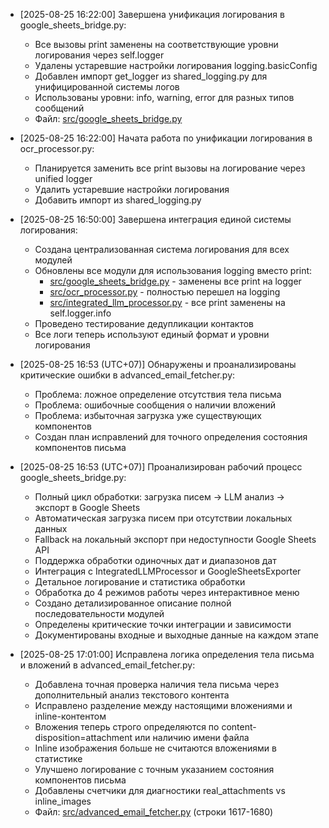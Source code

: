 - [2025-08-25 16:22:00] Завершена унификация логирования в google_sheets_bridge.py:
  - Все вызовы print заменены на соответствующие уровни логирования через self.logger
  - Удалены устаревшие настройки логирования logging.basicConfig
  - Добавлен импорт get_logger из shared_logging.py для унифицированной системы логов
  - Использованы уровни: info, warning, error для разных типов сообщений
  - Файл: [src/google_sheets_bridge.py](../src/google_sheets_bridge.py)

- [2025-08-25 16:22:00] Начата работа по унификации логирования в ocr_processor.py:
  - Планируется заменить все print вызовы на логирование через unified logger
  - Удалить устаревшие настройки логирования
  - Добавить импорт из shared_logging.py

- [2025-08-25 16:50:00] Завершена интеграция единой системы логирования:
  - Создана централизованная система логирования для всех модулей
  - Обновлены все модули для использования logging вместо print:
    - [src/google_sheets_bridge.py](../src/google_sheets_bridge.py) - заменены все print на logger
    - [src/ocr_processor.py](../src/ocr_processor.py) - полностью перешел на logging
    - [src/integrated_llm_processor.py](../src/integrated_llm_processor.py) - все print заменены на self.logger.info
  - Проведено тестирование дедупликации контактов
  - Все логи теперь используют единый формат и уровни логирования

- [2025-08-25 16:53 (UTC+07)] Обнаружены и проанализированы критические ошибки в advanced_email_fetcher.py:
  - Проблема: ложное определение отсутствия тела письма
  - Проблема: ошибочные сообщения о наличии вложений
  - Проблема: избыточная загрузка уже существующих компонентов
  - Создан план исправлений для точного определения состояния компонентов письма


- [2025-08-25 16:53 (UTC+07)] Проанализирован рабочий процесс google_sheets_bridge.py:
  - Полный цикл обработки: загрузка писем → LLM анализ → экспорт в Google Sheets
  - Автоматическая загрузка писем при отсутствии локальных данных
  - Fallback на локальный экспорт при недоступности Google Sheets API
  - Поддержка обработки одиночных дат и диапазонов дат
  - Интеграция с IntegratedLLMProcessor и GoogleSheetsExporter
  - Детальное логирование и статистика обработки
  - Обработка до 4 режимов работы через интерактивное меню
  - Создано детализированное описание полной последовательности модулей
  - Определены критические точки интеграции и зависимости
  - Документированы входные и выходные данные на каждом этапе

- [2025-08-25 17:01:00] Исправлена логика определения тела письма и вложений в advanced_email_fetcher.py:
  - Добавлена точная проверка наличия тела письма через дополнительный анализ текстового контента
  - Исправлено разделение между настоящими вложениями и inline-контентом
  - Вложения теперь строго определяются по content-disposition=attachment или наличию имени файла
  - Inline изображения больше не считаются вложениями в статистике
  - Улучшено логирование с точным указанием состояния компонентов письма
  - Добавлены счетчики для диагностики real_attachments vs inline_images
  - Файл: [src/advanced_email_fetcher.py](../src/advanced_email_fetcher.py) (строки 1617-1680)
